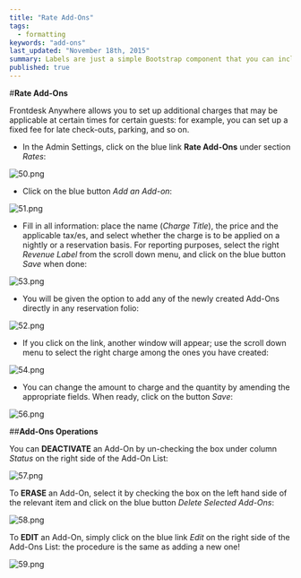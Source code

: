 ```yaml
---
title: "Rate Add-Ons"
tags: 
  - formatting
keywords: "add-ons"
last_updated: "November 18th, 2015"
summary: Labels are just a simple Bootstrap component that you can include in your pages as needed. They represent one of many Bootstrap options you can include in your theme.
published: true
---
```


 

#**Rate Add-Ons**  

Frontdesk Anywhere allows you to set up additional charges that may be applicable at certain times for certain guests: for example, you can set up a fixed fee for late check-outs, parking, and so on.  

 - In the Admin Settings, click on the blue link **Rate Add-Ons** under section _Rates_:  

![50.png]({{site.baseurl}}/images/50.png)


 - Click on the blue button _Add an Add-on_:  
 
![51.png]({{site.baseurl}}/images/51.png)

 
 - Fill in all information: place the name (_Charge Title_), the price and the applicable tax/es, and select whether the charge is to be applied on a nightly or a reservation basis. For reporting purposes, select the right _Revenue Label_ from the scroll down menu, and click on the blue button _Save_ when done:  
 
 ![53.png]({{site.baseurl}}/images/53.png)

 - You will be given the option to add any of the newly created Add-Ons directly in any reservation folio:  
 
 ![52.png]({{site.baseurl}}/images/52.png)  
 
 - If you click on the link, another window will appear; use the scroll down menu to select the right charge among the ones you have created: 

![54.png]({{site.baseurl}}/images/54.png)

- You can change the amount to charge and the quantity by amending the appropriate fields. When ready, click on the button _Save_: 

![56.png]({{site.baseurl}}/images/56.png)  

##**Add-Ons Operations**  

You can **DEACTIVATE** an Add-On by un-checking the box under column _Status_ on the right side of the Add-On List:  

![57.png]({{site.baseurl}}/images/57.png)  

To **ERASE** an Add-On, select it by checking the box on the left hand side of the relevant item and click on the blue button _Delete Selected Add-Ons_:  

![58.png]({{site.baseurl}}/images/58.png)  

To **EDIT** an Add-On, simply click on the blue link _Edit_ on the right side of the Add-Ons List: the procedure is the same as adding a new one!  

![59.png]({{site.baseurl}}/images/59.png)
